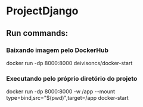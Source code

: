 # ProjectDjango

## Run commands: 
### Baixando imagem pelo DockerHub
docker run -dp 8000:8000 deivisoncs/docker-start

### Executando pelo próprio diretório do projeto
docker run -dp 8000:8000 -w /app --mount type=bind,src="$(pwd)",target=/app docker-start
